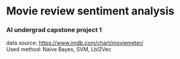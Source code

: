 # Movie review sentiment analysis
### AI undergrad capstone project 1

data source: https://www.imdb.com/chart/moviemeter/ \
Used method: Naive Bayes, SVM, Lbl2Vec
